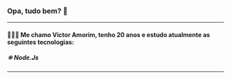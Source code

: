 ### Opa, tudo bem? 👋
<hr />

<h4>👨🏻‍💻 Me chamo Victor Amorim, tenho 20 anos e estudo atualmente as seguintes tecnologias:</h3>

<h5>⚛️ Node.Js</h5>

<hr />

